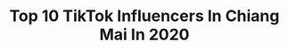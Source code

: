 ---
title: Top 10 TikTok Influencers In Chiang Mai In 2020
description: >-
  Find top TikTok influencers in Chiang Mai in 2020. Most popular hashtags: #chiangmai #funny #view #tiktoktravel.
platform: TikTok
profiles:
  - username: "seelautravel"
    fullname: >-
      seelautravel
    location: "Thailand"
    followers: 13917
    engagement: 424
    commentsToLikes: 0.062027
    id: ck8qncm2du17e0j786xa1vfzn
    verified: false
    hashtags: "#chilichallenge, #nusapenida, #phiphiisland, #breakfastgoals"
  - username: "30428171873joey"
    fullname: >-
      JoeySeksan
    location: "Thailand"
    followers: 5118
    engagement: 477
    commentsToLikes: 0.027543
    id: ck8nbex6r9kqn0j78954reroa
    verified: false
    hashtags: "#semiyak, #gardenbytheponds, #travling, #jewel"
  - username: "sineung"
    fullname: >-
      𝒩𝒶𝓉𝓉𝒶𝓎 シ
    location: "Thailand"
    followers: 22833
    engagement: 1768
    commentsToLikes: 0.010929
    id: ck8nl9olyiy450j786ybbgolp
    verified: false
    hashtags: "#tiktokuni, #chiangmai"
  - username: "meilimeili99"
    fullname: >-
      Mei Meili
    location: "Thailand"
    followers: 11445
    engagement: 528
    commentsToLikes: 0.043276
    id: ckac8k88qfj6m0i78qqncu2zt
    verified: false
    hashtags: "#chiangmai, #takehome, #delivery, #cafe"
  - username: "ethan.guenther"
    fullname: >-
      Ethan Guenther
    location: "Thailand"
    followers: 242911
    engagement: 626
    commentsToLikes: 0.020209
    id: cka610jd1te970i78c6c39o4e
    verified: false
    hashtags: "#miami, #tiktokvietnam, #chiangmai, #school"
  - username: "ttpeach.k"
    fullname: >-
      IG : ttpeach.k ♡
    location: "Thailand"
    followers: 181602
    engagement: 1155
    commentsToLikes: 0.011021
    id: ck9m0ogzrap110j78knop6dnb
    verified: false
    hashtags: "#challenge, #paint, #song, #cgm48"
  - username: "nnesne"
    fullname: >-
      N Nes Ne
    location: "Thailand"
    followers: 4034
    engagement: 355
    commentsToLikes: 0.042404
    id: ck8nbetl49ju20j78y7cyrcmn
    verified: false
    hashtags: "#chiangmai, #patty, #seafoodclubbangsaen, #151262"
  - username: "ploysai_naja"
    fullname: >-
      PloysaiNaja
    location: "Thailand"
    followers: 28191
    engagement: 962
    commentsToLikes: 0.012229
    id: ck8nbf0vb9lqx0j78tr7wvj82
    verified: false
    hashtags: "#summer, #likethat, #tiktokmyanmar, #myanmarsong"
  - username: "9design.cm"
    fullname: >-
      แฟนช่างภาพ 𝒄𝒏𝒙
    location: "Thailand"
    followers: 133031
    engagement: 863
    commentsToLikes: 0.011490
    id: ck8nbev9v9kba0j78pn9lpu9h
    verified: false
    hashtags: "#camera, #savetheworld, #effects, #canon6dmarkii"
  - username: "2152078685"
    fullname: >-
      อุ๊กอิ๊ก Manunchaya 
    location: "Thailand"
    followers: 146180
    engagement: 987
    commentsToLikes: 0.004934
    id: ck8nbezub9lge0j788psfnilo
    verified: false
    hashtags: "#teadybear, #thisisteady, #foodlover, #beach"
---